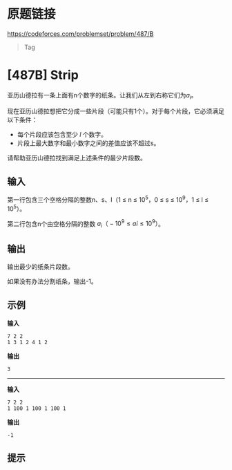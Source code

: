 
# 原题链接

https://codeforces.com/problemset/problem/487/B

> Tag

# [487B] Strip 

亚历山德拉有一条上面有n个数字的纸条。让我们从左到右称它们为$a_i$。

现在亚历山德拉想把它分成一些片段（可能只有1个）。对于每个片段，它必须满足以下条件：

- 每个片段应该包含至少 $l$ 个数字。 
- 片段上最大数字和最小数字之间的差值应该不超过s。 

请帮助亚历山德拉找到满足上述条件的最少片段数。

## 输入

第一行包含三个空格分隔的整数n、s、l（1 ≤ n ≤ $10^5$，0 ≤ s ≤ $10^9$，1 ≤ l ≤ $10^5$）。

第二行包含n个由空格分隔的整数 $a_i（-10^9≤ai≤10^9）$。

## 输出

输出最少的纸条片段数。

如果没有办法分割纸条，输出-1。

## 示例

**输入**

```text
7 2 2
1 3 1 2 4 1 2

```

**输出**

```text
3

```

---

**输入**

```text
7 2 2
1 100 1 100 1 100 1

```

**输出**

```text
-1

```

## 提示